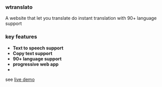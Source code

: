 ### wtranslato

A website that let you translate do instant translation with 90+ language support

### key features
- **Text to speech support**
- **Copy text support**
- **90+ language support**
- **progressive web app**
- 
see [live demo]('https://www.wtranslate-app.netlify.com')